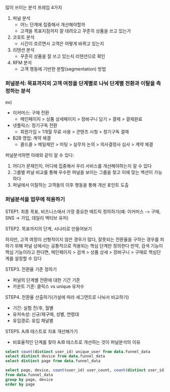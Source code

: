많이 쓰이는 분석 프레임 4가지
1. 퍼널 분석
    - 어느 단계에 집중해서 개선해야할까
    - 고객을 목표지점까지 잘 데려오고 꾸준히 상품을 쓰고 있는가
2. 코호트 분석
    - 시간이 흐르면서 고객은 어떻게 바뀌고 있는지
3. 리텐션 분석
    - 꾸준히 상품을 잘 쓰고 있는지 리텐션으로 확인
4. RFM 분석
    - 고객 행동에 기반한 분할(segmentation) 방법

### 퍼널분석: 목표까지의 고객 여정을 단계별로 나눠 단계별 전환과 이탈을 측정하는 분석
ex)
  - 이커머스: 구매 전환
     - 메인페이지 > 상품 상세페이지 > 장바구니 담기 > 결제 > 결제완료
  - 넷플릭스: 정기구독 전환
     - 회원가입 > 1개월 무료 사용 > 콘텐츠 시청 > 정기구독 결제
  - B2B 영업: 계약 체결
     - 콜드콜 > 메일제안 > 미팅 > 실무자 논의 > 의사결정사 심사 > 계약 체결

퍼널분석하면 아래와 같이 알 수 있다:
1. 어디가 문제인지, 어디에 집중해서 우리 서비스를 개선해야하는지 알 수 있다
2. 그룹별 퍼널 비교를 통해 우수한 퍼널을 보이는 그룹을 찾고 이에 맞는 액션이 가능하다
3. 퍼널에서 이탈하는 고객들의 이후 행동을 통해 개선 포인트 도출

### 퍼널분석을 업무에 적용하기

STEP1. 최종 목표, 비즈니스에서 가장 중요한 메트릭 정의하기(예: 이커머스 -> 구매, SNS -> 가입, 데일리 액티브 유저)

STEP2. 목표까지의 단계, 시나리로 만들어보기

하지만, 고객 여정이 선형적이지 않은 경우가 많다, 잘못되는 전환율을 구하는 경우를 피하기 위해 퍼널 상에서는 공통적으로 적용되는 핵심 단계만 정의한다
만약, 검색 기능이 핵심 기능이라고 한다면, 메인페이지 > 검색 > 상품 상세 > 장바구니 > 구매로 핵심단계를 설정할 수 있다

STEP3. 전환율 기준 정하기
   - 퍼널의 단계별 전환에 대한 기간 기준
   - 카운트 기준: 클릭스 vs unique 유저수

STEP4. 전환율 산출하기(가설에 따라 세그먼트로 나눠서 비교하기)
   - 기간: 실험 전/후, 월별
   - 유저속성: 신규/재구매, 성별, 연령대
   - 유입경로: 유입 채널별

STEP5. A/B 테스트로 지표 개선해가기
   - 비효율적인 단계를 찾아 A/B 테스트로 개선하는 것이 퍼널분석의 이유


```sql
select count(distinct user_id) unique_user from data.funnel_data
select distinct device from data.funnel_data
select distinct page from data.funnel_data
```

```sql
select page, device, count(user_id) user_count, count(distinct user_id) check_user_count
from data.funnel_data
group by page, device
order by page
```

